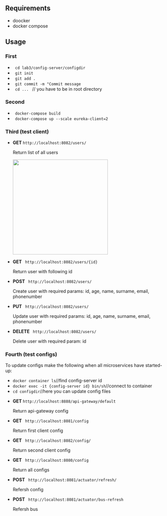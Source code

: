 <h2> Requirements </h2>
<ul>
  <li> doocker </li>
  <li> docker compose </li>
</ul>

<h2> Usage </h2>
<h3> First </h3>
<ul>
  <li> <code> cd lab3/config-server/configdir </code> </li>
  <li> <code> git init </code> </li>
  <li> <code> git add . </code> </li>
  <li> <code> git commit -m "Commit message </code> </li>
  <li> <code> cd ... </code> // you have to be in root directory  </li>
</ul>

<h3> Second </h3>
<ul>
  <li> <code> docker-compose build </code> </li>
  <li> <code> docker-compose up --scale eureka-client=2 </code> </li>
</ul>

<h3> Third (test client)</h3>

<ul>
  <li>
    <p><b>GET </b><code>http://localhost:8082/users/</code></p>
    <p>Return list of all users</p>
    <img src="https://github.com/gloomikon/java/blob/master/.media/Screenshot%202020-05-02%20at%2019.15.24.png" height="300px">
   </li>
   
   <li>
    <p><b>GET </b><code> http://localhost:8082/users/{id}</code></p>
    <p>Return user with following id</p>
  </li>
  
   <li>
    <p><b>POST </b><code> http://localhost:8082/users/</code></p>
    <p>Create user with required params: id, age, name, surname, email, phonenumber</p>
  </li>
  
   <li>
    <p><b>PUT </b><code> http://localhost:8082/users/</code></p>
    <p>Update user with required params: id, age, name, surname, email, phonenumber</p>
  </li>
  
   <li>
    <p><b>DELETE </b><code> http://localhost:8082/users/</code></p>
    <p>Delete user with required param: id</p>
  </li>
</ul>

<h3> Fourth (test configs)</h3>

<p>To update configs make the following when all microservices have started-up:</p>
<ul>
  <li><code>docker container ls</code>//find config-server id</li>
  <li><code>docker exec -it {config-server id} bin/sh</code>//connect to container</li>
  <li><code>cd configdir</code>//here you can update config files</li>
</ul>

<ul>
  <li>
    <p><b>GET </b><code>http://localhost:8888/api-gateway/default</code></p>
    <p>Return api-gateway config</p>
   </li>
   
   <li>
    <p><b>GET </b><code> http://localhost:8081/config</code></p>
    <p>Return first client config</p>
  </li>
  
   <li>
    <p><b>GET </b><code> http://localhost:8082/config/</code></p>
    <p>Return second client config</p>
  </li>

   <li>
    <p><b>GET </b><code> http://localhost:8080/config</code></p>
    <p>Return all configs</p>
  </li>

   <li>
    <p><b>POST </b><code> http://localhost:8081/actuator/refresh/</code></p>
    <p>Refersh config</p>
  </li>
  
   <li>
    <p><b>POST </b><code> http://localhost:8081/actuator/bus-refresh</code></p>
    <p>Refersh bus</p>
  </li>
</ul>
